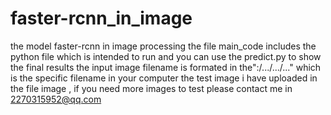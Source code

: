 # faster-rcnn_in_image
the model faster-rcnn in image processing
the file main_code includes the python file which is intended to run
and you can use the predict.py to show the final results
the input image filename is formated in the":/.../.../..." which is the specific filename in your computer
the test image i have uploaded in the file image , if you need more images to test
please contact me in 2270315952@qq.com
